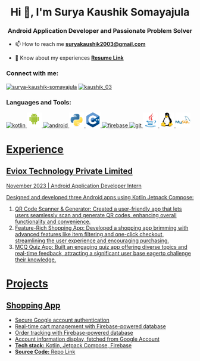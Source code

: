 <h1 align="center">Hi 👋, I'm Surya Kaushik Somayajula</h1>
<h3 align="center">Android Application Developer and Passionate Problem Solver</h3>

- 📫 How to reach me **suryakaushik2003@gmail.com**

- 📄 Know about my experiences **[Resume Link](https://drive.google.com/file/d/1DW6cxsXWQbTftFzwRncnVLNBNSyodxaL/view?usp=sharing)**

<h3 align="left">Connect with me:</h3>
<p align="left">
<a href="https://linkedin.com/in/surya-kaushik-somayajula" target="blank"><img align="center" src="https://raw.githubusercontent.com/rahuldkjain/github-profile-readme-generator/master/src/images/icons/Social/linked-in-alt.svg" alt="surya-kaushik-somayajula" height="30" width="40" /></a>
<a href="https://www.leetcode.com/kaushik_03" target="_blank"><img align="center" src="https://raw.githubusercontent.com/rahuldkjain/github-profile-readme-generator/master/src/images/icons/Social/leet-code.svg" alt="kaushik_03" height="30" width="40" /></a>
</p>

<h3 align="left">Languages and Tools:</h3>
<p align="left"> 
<a href="https://kotlinlang.org" target="_blank" rel="noreferrer"> <img src="https://www.vectorlogo.zone/logos/kotlinlang/kotlinlang-icon.svg" alt="kotlin" width="40" height="40"/> </a> 
<a href="https://developer.android.com" target="_blank" rel="noreferrer"> <img src="https://raw.githubusercontent.com/devicons/devicon/master/icons/android/android-original-wordmark.svg" alt="android" width="40" height="40"/> </a>
<a href="https://developer.android.com/develop/ui/compose" target="_blank" rel="noreferrer"> <img src="https://blogger.googleusercontent.com/img/b/R29vZ2xl/AVvXsEjC97Z8BResg5dlPqczsRCFhP6zewWX0X0e7fVPG-G7PuUZwwZVsi9OPoqJYkgqT2h0FI95SsmWzVEgpt8b8HAqFiIxZ98TFtY4lE0b8UrtVJ2HrJebRwl6C9DslsQDl9KnBIrdHS6LtkY/s1600/jetpack+compose+icon_RGB.png" alt="android" width="40" height="40"/> </a>  
<a href="https://www.python.org/" target="_blank" rel="noreferrer"> <img src="https://raw.githubusercontent.com/devicons/devicon/master/icons/python/python-original.svg" alt="python" width="40" height="40"/> </a>
<a href="https://www.w3schools.com/cpp/" target="_blank" rel="noreferrer"> <img src="https://raw.githubusercontent.com/devicons/devicon/master/icons/cplusplus/cplusplus-original.svg" alt="cplusplus" width="40" height="40"/> </a> 
<a href="https://firebase.google.com/" target="_blank" rel="noreferrer"> <img src="https://www.vectorlogo.zone/logos/firebase/firebase-icon.svg" alt="firebase" width="40" height="40"/> </a> 
<a href="https://git-scm.com/" target="_blank" rel="noreferrer"> <img src="https://www.vectorlogo.zone/logos/git-scm/git-scm-icon.svg" alt="git" width="40" height="40"/> </a> 
<a href="https://www.java.com" target="_blank" rel="noreferrer"> <img src="https://raw.githubusercontent.com/devicons/devicon/master/icons/java/java-original.svg" alt="java" width="40" height="40"/> </a>
<a href="https://www.linux.org/" target="_blank" rel="noreferrer"> 
<img src="https://raw.githubusercontent.com/devicons/devicon/master/icons/linux/linux-original.svg" alt="linux" width="40" height="40"/> </a> 
<a href="https://www.mysql.com/" target="_blank" rel="noreferrer"> <img src="https://raw.githubusercontent.com/devicons/devicon/master/icons/mysql/mysql-original-wordmark.svg" alt="mysql" width="40" height="40"/> </a> <a href="https://www.python.org" target="_blank" rel="noreferrer"> 

# Experience

## Eviox Technology Private Limited
November 2023 | Android Application Developer Intern


Designed and developed three Android apps using Kotlin Jetpack Compose:
1. QR Code Scanner & Generator: Created a user-friendly app that lets users
seamlessly scan and generate QR codes, enhancing overall functionality and
convenience.
2. Feature-Rich Shopping App: Developed a shopping app brimming with
advanced features like item filtering and one-click checkout, streamlining the
user experience and encouraging purchasing.
3. MCQ Quiz App: Built an engaging quiz app offering diverse topics and real-time
feedback, attracting a significant user base eagerto challenge their knowledge.


# Projects

## Shopping App
- Secure Google account authentication
- Real-time cart management with Firebase-powered database
- Order tracking with Firebase-powered database
- Account information display, fetched from Google Account
- **Tech stack:** Kotlin, Jetpack Compose, Firebase
- **Source Code:** [Repo Link](https://github.com/kaushik8946/Shopping-App)
